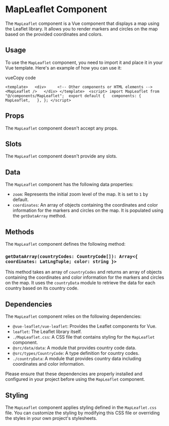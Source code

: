MapLeaflet Component
====================

The `MapLeaflet` component is a Vue component that displays a map using the Leaflet library. It allows you to render markers and circles on the map based on the provided coordinates and colors.

Usage
-----

To use the `MapLeaflet` component, you need to import it and place it in your Vue template. Here's an example of how you can use it:

vueCopy code

`<template>   <div>     <!-- Other components or HTML elements -->      <MapLeaflet />   </div> </template>  <script> import MapLeaflet from "@/components/MapLeaflet";  export default {   components: {     MapLeaflet,   }, }; </script>`

Props
-----

The `MapLeaflet` component doesn't accept any props.

Slots
-----

The `MapLeaflet` component doesn't provide any slots.

Data
----

The `MapLeaflet` component has the following data properties:

* `zoom`: Represents the initial zoom level of the map. It is set to `1` by default.
* `coordinates`: An array of objects containing the coordinates and color information for the markers and circles on the map. It is populated using the `getDataArray` method.

Methods
-------

The `MapLeaflet` component defines the following method:

### `getDataArray(countryCodes: CountryCode[]): Array<{ coordinates: LatLngTuple; color: string }>`

This method takes an array of `countryCodes` and returns an array of objects containing the coordinates and color information for the markers and circles on the map. It uses the `countryData` module to retrieve the data for each country based on its country code.

Dependencies
------------

The `MapLeaflet` component relies on the following dependencies:

* `@vue-leaflet/vue-leaflet`: Provides the Leaflet components for Vue.
* `leaflet`: The Leaflet library itself.
* `./MapLeaflet.css`: A CSS file that contains styling for the `MapLeaflet` component.
* `@src/data/data`: A module that provides country code data.
* `@src/types/CountryCode`: A type definition for country codes.
* `./countryData`: A module that provides country data including coordinates and color information.

Please ensure that these dependencies are properly installed and configured in your project before using the `MapLeaflet` component.

Styling
-------

The `MapLeaflet` component applies styling defined in the `MapLeaflet.css` file. You can customize the styling by modifying this CSS file or overriding the styles in your own project's stylesheets.
